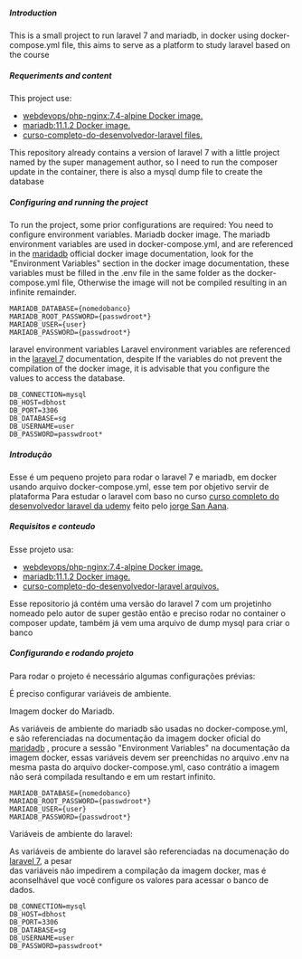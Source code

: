 
##### Introduction
This is a small project to run laravel 7 and mariadb, in docker using docker-compose.yml file, this aims to serve as a platform to study laravel based on the course

##### Requeriments and content
This project use:
 - [webdevops/php-nginx:7.4-alpine Docker image.](https://dockerfile.readthedocs.io/en/latest/content/DockerImages/dockerfiles/php-nginx.html)
 - [mariadb:11.1.2 Docker image.](https://hub.docker.com/_/mariadb)
 - [curso-completo-do-desenvolvedor-laravel files.](https://www.udemy.com/course/curso-completo-do-desenvolvedor-laravel/)

 This repository already contains a version of laravel 7 with a little project named by the super management author, so I need to run the composer update in the container, there is also a mysql dump file to create the database

##### Configuring and running the project

To run the project, some prior configurations are required:
You need to configure environment variables.
Mariadb docker image.
The mariadb environment variables are used in docker-compose.yml, and are referenced in the [maridadb](https://hub.docker.com/_/mariadb) official docker image documentation,
look for the "Environment Variables" section in the docker image documentation, these variables must be filled in the .env file in the same folder as the docker-compose.yml file,
Otherwise the image will not be compiled resulting in an infinite remainder.

    MARIADB_DATABASE={nomedobanco}
    MARIADB_ROOT_PASSWORD={passwdroot*}
    MARIADB_USER={user}
    MARIADB_PASSWORD={passwdroot*}

laravel environment variables
Laravel environment variables are referenced in the [laravel 7](https://laravel.com/docs/7.x/configuration#environment-configuration) documentation, despite
If the variables do not prevent the compilation of the docker image, it is advisable that you configure the values to access the database.

    DB_CONNECTION=mysql
    DB_HOST=dbhost
    DB_PORT=3306
    DB_DATABASE=sg
    DB_USERNAME=user
    DB_PASSWORD=passwdroot*


##### Introdução
Esse é um pequeno projeto para rodar o laravel 7 e mariadb, em docker usando arquivo  docker-compose.yml,  esse tem por objetivo servir de plataforma Para estudar o laravel com baso no curso
[curso completo do desenvolvedor laravel da udemy](https://www.udemy.com/course/curso-completo-do-desenvolvedor-laravel/) feito pelo [jorge San Aana](https://www.udemy.com/course/curso-completo-do-desenvolvedor-laravel/#instructor-1).

##### Requisitos e conteudo
Esse projeto usa:
 - [webdevops/php-nginx:7.4-alpine Docker image.](https://dockerfile.readthedocs.io/en/latest/content/DockerImages/dockerfiles/php-nginx.html)
 - [mariadb:11.1.2 Docker image.](https://hub.docker.com/_/mariadb)
 - [curso-completo-do-desenvolvedor-laravel arquivos.](https://www.udemy.com/course/curso-completo-do-desenvolvedor-laravel/)

Esse repositorio já contém  uma versão do laravel 7 com um projetinho nomeado pelo autor de super gestão então e preciso rodar no container o composer update, também já vem uma arquivo de dump mysql para criar o banco

##### Configurando e rodando projeto

Para rodar o projeto é necessário algumas configurações prévias:

É preciso configurar variáveis de ambiente.


Imagem docker do Mariadb.

As variáveis de ambiente do mariadb são usadas no docker-compose.yml, e são referenciadas na documentação da imagem docker oficial do [maridadb](https://hub.docker.com/_/mariadb) , 
procure a sessão "Environment Variables" na documentação da imagem docker, essas variáveis devem ser preenchidas no arquivo .env na mesma pasta do arquivo docker-compose.yml,
caso contrátio a imagem não será compilada resultando e em um restart infinito.

    MARIADB_DATABASE={nomedobanco}
    MARIADB_ROOT_PASSWORD={passwdroot*}
    MARIADB_USER={user}
    MARIADB_PASSWORD={passwdroot*}

Variáveis de ambiente do laravel:

As variáveis de ambiente do laravel são referenciadas na documenação do [laravel 7](https://laravel.com/docs/7.x/configuration#environment-configuration), a pesar   
das variáveis não impedirem a compilação da imagem docker, mas é aconselhável que você configure os valores para acessar o banco de dados.

    DB_CONNECTION=mysql
    DB_HOST=dbhost
    DB_PORT=3306
    DB_DATABASE=sg
    DB_USERNAME=user
    DB_PASSWORD=passwdroot*

